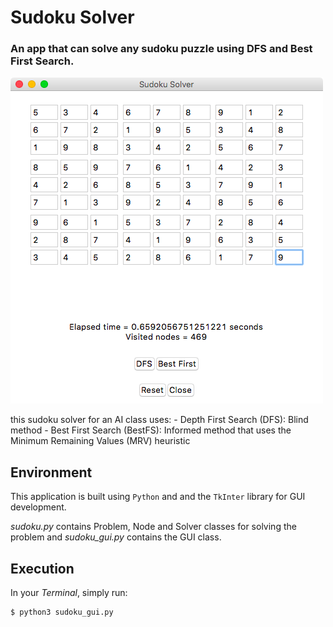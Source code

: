 Sudoku Solver
=============

### An app that can solve any sudoku puzzle using DFS and Best First Search.

![Screenshot](https://github.com/feresg/ai-sudoku-solver/raw/master/Screenshot.png)

this sudoku solver for an AI class uses:
    - Depth First Search (DFS): Blind method
    - Best First Search (BestFS): Informed method that uses the Minimum Remaining Values (MRV) heuristic

Environment
-----------

This application is built using `Python` and and the `TkInter` library for GUI
development.

*sudoku.py* contains Problem, Node and Solver classes for solving the problem and *sudoku_gui.py* contains the GUI class.

Execution
---------

In your *Terminal*, simply run:

```
$ python3 sudoku_gui.py
```

